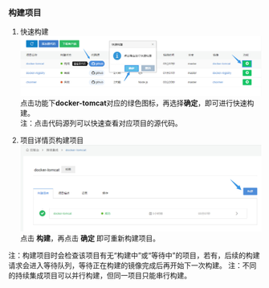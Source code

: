 ### 构建项目
1. 快速构建
 ![manage2](../images/ci/ci-manage2.jpg)
点击功能下**docker-tomcat**对应的绿色图标，再选择**确定**，即可进行快速构建。<br/>
注：点击代码源列可以快速查看对应项目的源代码。

2. 项目详情页构建项目
 ![manage3](../images/ci/ci-manage3.jpg)
点击 **构建**，再点击 **确定** 即可重新构建项目。

注：构建项目时会检查该项目有无“构建中”或“等待中”的项目，若有，后续的构建请求会进入等待队列，等待正在构建的镜像完成后再开始下一次构建。
注：不同的持续集成项目可以并行构建，但同一项目只能串行构建。

